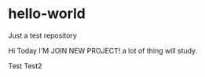 # hello-world
Just a test repository

Hi
Today I'M JOIN NEW PROJECT! 
a lot of thing will study.


Test
Test2
